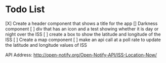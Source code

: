 # Todo List

[X] Create a header component that shows a title for the app
[] Darkness component
    [ ] div that has an icon and a test showing whether it is day or night over the ISS
    [ ] create a box to show the latitude and longitude of the ISS
[ ] Create a map component
[ ] make an api call at a poll rate to update the latitude and longitude values of ISS


API Address: http://open-notify.org/Open-Notify-API/ISS-Location-Now/
